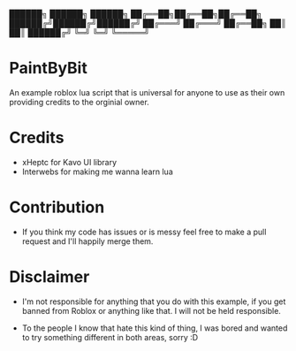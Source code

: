 ██████╗ ██████╗ ██████╗ 
██╔══██╗██╔══██╗██╔══██╗
██████╔╝██████╔╝██████╔╝
██╔═══╝ ██╔═══╝ ██╔══██╗
██║     ██║     ██████╔╝
╚═╝     ╚═╝     ╚═════╝ 

# PaintByBit
An example roblox lua script that is universal for anyone to use as their own providing credits to the orginial owner.

# Credits
- xHeptc for Kavo UI library
- Interwebs for making me wanna learn lua

# Contribution
- If you think my code has issues or is messy feel free to make a pull request and I'll happily merge them.

# Disclaimer
- I'm not responsible for anything that you do with this example, if you get banned from Roblox or anything like that. I will not be held responsible.

- To the people I know that hate this kind of thing, I was bored and wanted to try something different in both areas, sorry :D
